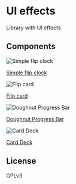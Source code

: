 # UI effects

Library with UI effects

## Components

![Simple flip clock](https://i.gyazo.com/8925a6b8f2d4d82ee9b4307a25e48017.gif)

[Simple flip clock](components/simple-flip-clock/README.md)

![Flip card](https://i.gyazo.com/f21a3f54a75be9ce93690ff60493fcfb.gif)

[Flip card](components/flip-card/README.md)

![Doughnut Progress Bar](http://i.imgur.com/7Zmc0nI.gif)

[Doughnut Progress Bar](components/doughnut-progress-bar/README.md)

![Card Deck](http://i.imgur.com/fS2lItj.gif)

[Card Deck](components/card-deck/README.md)

## License

GPLv3

